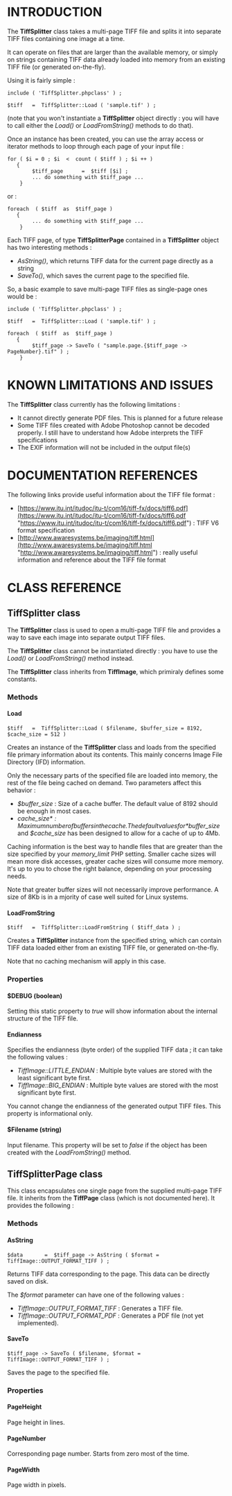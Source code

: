 # INTRODUCTION #

The **TiffSplitter** class takes a multi-page TIFF file and splits it into separate TIFF files containing one image at a time.

It can operate on files that are larger than the available memory, or simply on strings containing TIFF data already loaded into memory from an existing TIFF file (or generated on-the-fly).

Using it is fairly simple : 

	include ( 'TiffSplitter.phpclass' ) ;

	$tiff 	=  TiffSplitter::Load ( 'sample.tif' ) ;

(note that you won't instantiate a **TiffSplitter** object directly : you will have to call either the *Load()* or *LoadFromString()* methods to do that).

Once an instance has been created, you can use the array access or iterator methods to loop through each page of your input file :

	 
	for ( $i = 0 ; $i  <  count ( $tiff ) ; $i ++ )
	   {
			$tiff_page 		=  $tiff [$i] ;
			... do something with $tiff_page ...
	    }

or :

	foreach  ( $tiff  as  $tiff_page )
	   {
			... do something with $tiff_page ...
	    }

Each TIFF page, of type **TiffSplitterPage** contained in a **TiffSplitter** object has two interesting methods :

- *AsString()*, which returns TIFF data for the current page directly as a string
- *SaveTo()*, which saves the current page to the specified file.

So, a basic example to save multi-page TIFF files as single-page ones would be :

	include ( 'TiffSplitter.phpclass' ) ;

	$tiff 	=  TiffSplitter::Load ( 'sample.tif' ) ;

	foreach  ( $tiff  as  $tiff_page )
	   {
			$tiff_page -> SaveTo ( "sample.page.{$tiff_page -> PageNumber}.tif" ) ;
	    }

# KNOWN LIMITATIONS AND ISSUES #

The **TiffSplitter** class currently has the following limitations :

- It cannot directly generate PDF files. This is planned for a future release
- Some TIFF files created with Adobe Photoshop cannot be decoded properly. I still have to understand how Adobe interprets the TIFF specifications
- The EXIF information will not be included in the output file(s)

# DOCUMENTATION REFERENCES #

The following links provide useful information about the TIFF file format :

- [https://www.itu.int/itudoc/itu-t/com16/tiff-fx/docs/tiff6.pdf](https://www.itu.int/itudoc/itu-t/com16/tiff-fx/docs/tiff6.pdf "https://www.itu.int/itudoc/itu-t/com16/tiff-fx/docs/tiff6.pdf") : TIFF V6 format specification
- [http://www.awaresystems.be/imaging/tiff.html](http://www.awaresystems.be/imaging/tiff.html "http://www.awaresystems.be/imaging/tiff.html") : really useful information and reference about the TIFF file format


# CLASS REFERENCE #

## TiffSplitter class ##

The **TiffSplitter** class is used to open a multi-page TIFF file and provides a way to save each image into separate output TIFF files.

The **TiffSplitter** class cannot be instantiated directly : you have to use the *Load()* or *LoadFromString()* method instead.

The **TiffSplitter** class inherits from **TiffImage**, which primiraly defines some constants.

### Methods ###

#### Load ####

	$tiff 	=  TiffSplitter::Load ( $filename, $buffer_size = 8192, $cache_size = 512 )

Creates an instance of the **TiffSplitter** class and loads from the specified file primary information about its contents. This mainly concerns Image File Directory (IFD) information.

Only the necessary parts of the specified file are loaded into memory, the rest of the file being cached on demand. Two parameters affect this behavior :

- *$buffer\_size* : Size of a cache buffer. The default value of 8192 should be enough in most cases.
- *$cache\_size* : Maximum number of buffers in the cache. The default values for *$buffer\_size* and *$cache\_size* has been designed to allow for a cache of up to 4Mb.

Caching information is the best way to handle files that are greater than the size specified by your *memory\_limit* PHP setting. Smaller cache sizes will mean more disk accesses, greater cache sizes will consume more memory. It's up to you to chose the right balance, depending on your processing needs.

Note that greater buffer sizes will not necessarily improve performance. A size of 8Kb is in a mjority of case well suited for Linux systems.

#### LoadFromString ####

	$tiff 	=  TiffSplitter::LoadFromString ( $tiff_data ) ;

Creates a **TiffSplitter** instance from the specified string, which can contain TIFF data loaded either from an existing TIFF file, or generated on-the-fly.

Note that no caching mechanism will apply in this case.


### Properties ###

#### $DEBUG (boolean) ####

Setting this static property to *true* will show information about the internal structure of the TIFF file.

#### Endianness ####

Specifies the endianness (byte order) of the supplied TIFF data ; it can take the following values :

- *TiffImage::LITTLE\_ENDIAN* : Multiple byte values are stored with the least significant byte first.
- *TiffImage::BIG\_ENDIAN* : Multiple byte values are stored with the most significant byte first.

You cannot change the endianness of the generated output TIFF files. This property is informational only.

#### $Filename (string) ####

Input filename. This property will be set to *false* if the object has been created with the *LoadFromString()* method.


## TiffSplitterPage class ##

This class encapsulates one single page from the supplied multi-page TIFF file. It inherits from the **TiffPage** class (which is not documented here). It provides the following :

### Methods ###

#### AsString ####

	$data 		=  $tiff_page -> AsString ( $format = TiffImage::OUTPUT_FORMAT_TIFF ) ;

Returns TIFF data corresponding to the page. This data can be directly saved on disk.

The *$format* parameter can have one of the following values :

- *TiffImage::OUTPUT_FORMAT_TIFF* : Generates a TIFF file.
- *TiffImage::OUTPUT_FORMAT_PDF* : Generates a PDF file (not yet implemented).

#### SaveTo ####

	$tiff_page -> SaveTo ( $filename, $format = TiffImage::OUTPUT_FORMAT_TIFF ) ;

Saves the page to the specified file.


### Properties ###

#### PageHeight ####

Page height in lines.


#### PageNumber ####

Corresponding page number. Starts from zero most of the time.


#### PageWidth ####

Page width in pixels.


